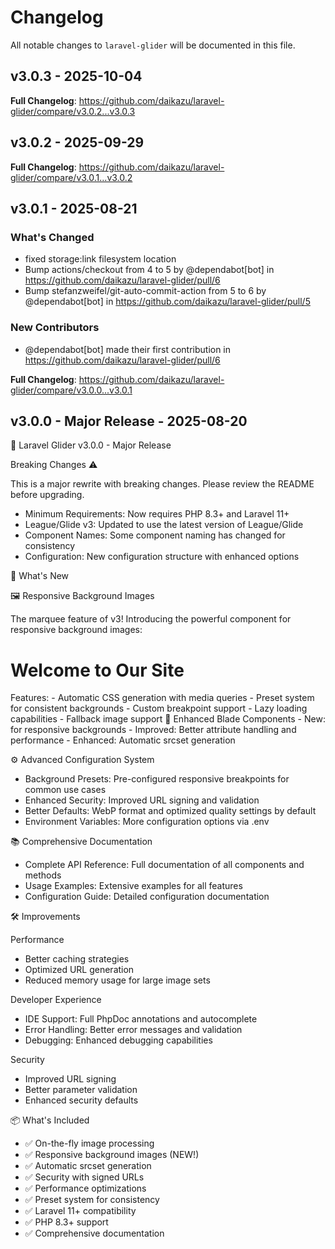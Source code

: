# Changelog

All notable changes to `laravel-glider` will be documented in this file.

## v3.0.3 - 2025-10-04

**Full Changelog**: https://github.com/daikazu/laravel-glider/compare/v3.0.2...v3.0.3

## v3.0.2 - 2025-09-29

**Full Changelog**: https://github.com/daikazu/laravel-glider/compare/v3.0.1...v3.0.2

## v3.0.1 - 2025-08-21

### What's Changed

* fixed storage:link filesystem location
* Bump actions/checkout from 4 to 5 by @dependabot[bot] in https://github.com/daikazu/laravel-glider/pull/6
* Bump stefanzweifel/git-auto-commit-action from 5 to 6 by @dependabot[bot] in https://github.com/daikazu/laravel-glider/pull/5

### New Contributors

* @dependabot[bot] made their first contribution in https://github.com/daikazu/laravel-glider/pull/6

**Full Changelog**: https://github.com/daikazu/laravel-glider/compare/v3.0.0...v3.0.1

## v3.0.0 - Major Release - 2025-08-20

🚀 Laravel Glider v3.0.0 - Major Release

Breaking Changes ⚠️

This is a major rewrite with breaking changes. Please review the README before upgrading.

- Minimum Requirements: Now requires PHP 8.3+ and Laravel 11+
- League/Glide v3: Updated to use the latest version of League/Glide
- Component Names: Some component naming has changed for consistency
- Configuration: New configuration structure with enhanced options

🎉 What's New

🖼️ Responsive Background Images

The marquee feature of v3! Introducing the powerful <x-glide-bg-responsive> component for responsive background images:

  <x-glide-bg-responsive src="hero.jpg" preset="hero" class="hero-section">
      <div class="hero-content">
          <h1>Welcome to Our Site</h1>
      </div>
  </x-glide-bg-responsive>
Features:
- Automatic CSS generation with media queries
- Preset system for consistent backgrounds
- Custom breakpoint support
- Lazy loading capabilities
- Fallback image support
🎨 Enhanced Blade Components
- New: <x-glide-bg-responsive> for responsive backgrounds
- Improved: Better attribute handling and performance
- Enhanced: Automatic srcset generation

⚙️ Advanced Configuration System

- Background Presets: Pre-configured responsive breakpoints for common use cases
- Enhanced Security: Improved URL signing and validation
- Better Defaults: WebP format and optimized quality settings by default
- Environment Variables: More configuration options via .env

📚 Comprehensive Documentation

- Complete API Reference: Full documentation of all components and methods
- Usage Examples: Extensive examples for all features
- Configuration Guide: Detailed configuration documentation

🛠️ Improvements

Performance

- Better caching strategies
- Optimized URL generation
- Reduced memory usage for large image sets

Developer Experience

- IDE Support: Full PhpDoc annotations and autocomplete
- Error Handling: Better error messages and validation
- Debugging: Enhanced debugging capabilities

Security

- Improved URL signing
- Better parameter validation
- Enhanced security defaults

📦 What's Included

- ✅ On-the-fly image processing
- ✅ Responsive background images (NEW!)
- ✅ Automatic srcset generation
- ✅ Security with signed URLs
- ✅ Performance optimizations
- ✅ Preset system for consistency
- ✅ Laravel 11+ compatibility
- ✅ PHP 8.3+ support
- ✅ Comprehensive documentation

